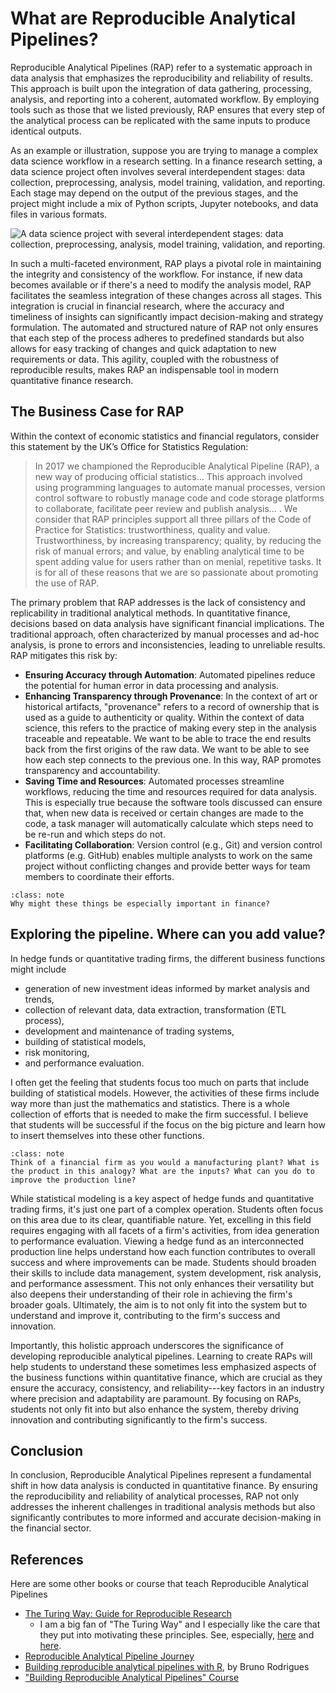 # What are Reproducible Analytical Pipelines?


Reproducible Analytical Pipelines (RAP) refer to a systematic approach in data analysis that emphasizes the reproducibility and reliability of results. This approach is built upon the integration of data gathering, processing, analysis, and reporting into a coherent, automated workflow. By employing tools such as those that we listed previously, RAP ensures that every step of the analytical process can be replicated with the same inputs to produce identical outputs.

As an example or illustration,
suppose you are trying to manage a complex data science workflow
in a research setting. In a finance research setting, 
a data science project often involves several interdependent stages: data collection, preprocessing, analysis, model training, validation, and reporting. Each stage may depend on the output of the previous stages, and the project might include a mix of Python scripts, Jupyter notebooks, and data files in various formats.

![A data science project with several interdependent stages: data collection, preprocessing, analysis, model training, validation, and reporting.](../Week2/assets/example_workflow.png)

In such a multi-faceted environment, RAP plays a pivotal role in maintaining the integrity and consistency of the workflow. For instance, if new data becomes available or if there's a need to modify the analysis model, RAP facilitates the seamless integration of these changes across all stages. This integration is crucial in financial research, where the accuracy and timeliness of insights can significantly impact decision-making and strategy formulation. The automated and structured nature of RAP not only ensures that each step of the process adheres to predefined standards but also allows for easy tracking of changes and quick adaptation to new requirements or data. This agility, coupled with the robustness of reproducible results, makes RAP an indispensable tool in modern quantitative finance research.

## The Business Case for RAP

Within the context of economic statistics and financial regulators, consider this statement by the UK’s Office for Statistics Regulation:

> In 2017 we championed the Reproducible Analytical Pipeline (RAP), a new way of producing official statistics… This approach involved using programming languages to automate manual processes, version control software to robustly manage code and code storage platforms to collaborate, facilitate peer review and publish  analysis… . We consider that RAP principles support all three pillars of the Code of Practice for Statistics: trustworthiness, quality and value. Trustworthiness, by increasing transparency; quality, by reducing the risk of manual errors; and value, by enabling analytical time to be spent adding value for users rather than on menial, repetitive tasks. It is for all of these reasons that we are so passionate about promoting the use of RAP.


The primary problem that RAP addresses is the lack of consistency and replicability in traditional analytical methods. In quantitative finance, decisions based on data analysis have significant financial implications. The traditional approach, often characterized by manual processes and ad-hoc analysis, is prone to errors and inconsistencies, leading to unreliable results. RAP mitigates this risk by:

- **Ensuring Accuracy through Automation**: Automated pipelines reduce the potential for human error in data processing and analysis.
- **Enhancing Transparency through Provenance**: In the context of art or historical artifacts, "provenance" refers to a record of ownership that is used as a guide to authenticity or quality. Within the context of data science, this refers to the practice of making every step in the analysis traceable and repeatable. We want to be able to trace the end results back from the first origins of the raw data. We want to be able to see how each step connects to the previous one. In this way, RAP promotes transparency and accountability.
- **Saving Time and Resources**: Automated processes streamline workflows, reducing the time and resources required for data analysis. This is especially true because the software tools discussed can ensure that, when new data is received or certain changes are made to the code, a task manager will automatically calculate which steps need to be re-run and which steps do not.
- **Facilitating Collaboration**: Version control (e.g., Git) and version control platforms (e.g. GitHub) enables multiple analysts to work on the same project without conflicting changes
and provide better ways for team members to coordinate their efforts.


```{admonition} Discussion
:class: note 
Why might these things be especially important in finance?
```


## Exploring the pipeline. Where can you add value?

In hedge funds or quantitative trading firms, the different business functions might include 

- generation of new investment ideas informed by market analysis and trends, 
- collection of relevant data, data extraction, transformation (ETL process),
- development and maintenance of trading systems,
- building of statistical models,
- risk monitoring,
- and performance evaluation.

I often get the feeling that students focus too much on parts that include building of statistical models. However, the activities of these firms include way more than just the mathematics and statistics. There is a whole collection of efforts that is needed to make the firm successful. I believe that students will be successful if the focus on the big picture and learn how to insert themselves into these other functions. 

```{admonition} Discussion
:class: note 
Think of a financial firm as you would a manufacturing plant? What is the product in this analogy? What are the inputs? What can you do to improve the production line?
```

While statistical modeling is a key aspect of hedge funds and quantitative trading firms, it's just one part of a complex operation. Students often focus on this area due to its clear, quantifiable nature. Yet, excelling in this field requires engaging with all facets of a firm's activities, from idea generation to performance evaluation. Viewing a hedge fund as an interconnected production line helps understand how each function contributes to overall success and where improvements can be made. Students should broaden their skills to include data management, system development, risk analysis, and performance assessment. This not only enhances their versatility but also deepens their understanding of their role in achieving the firm's broader goals. Ultimately, the aim is to not only fit into the system but to understand and improve it, contributing to the firm's success and innovation.

Importantly, this holistic approach underscores the significance of developing reproducible analytical pipelines. Learning to create RAPs will help students to understand these 
sometimes less emphasized aspects of the business functions within quantitative finance, which are crucial as they ensure the accuracy, consistency, and reliability---key factors in an industry where precision and adaptability are paramount. By focusing on RAPs, students not only fit into but also enhance the system, thereby driving innovation and contributing significantly to the firm's success.

## Conclusion

In conclusion, Reproducible Analytical Pipelines represent a fundamental shift in how data analysis is conducted in quantitative finance. By ensuring the reproducibility and reliability of analytical processes, RAP not only addresses the inherent challenges in traditional analysis methods but also significantly contributes to more informed and accurate decision-making in the financial sector.

## References

Here are some other books or course that teach Reproducible Analytical Pipelines

- [The Turing Way: Guide for Reproducible Research](https://the-turing-way.netlify.app/reproducible-research/reproducible-research)
    - I am a big fan of "The Turing Way" and I especially like the care that they put into motivating these principles. See, especially, [here](https://the-turing-way.netlify.app/reproducible-research/overview/overview-definitions) and [here](https://the-turing-way.netlify.app/reproducible-research/overview/overview-barriers).
- [Reproducible Analytical Pipeline Journey](https://datasciencecampus.ons.gov.uk/capability/data-science-campus-faculty/reproducible-analytical-pipeline-journey)
- [Building reproducible analytical pipelines with R](https://raps-with-r.dev/), by Bruno Rodrigues
- ["Building Reproducible Analytical Pipelines" Course](https://rap4mads.eu/)
